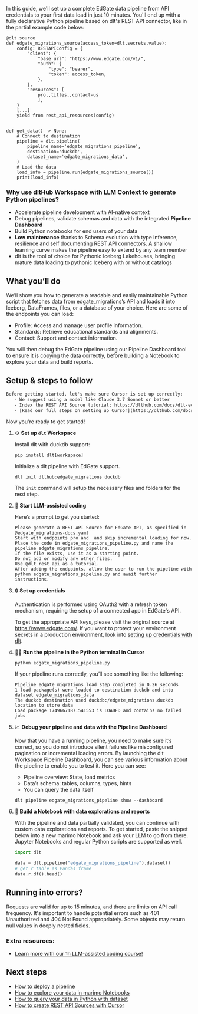 In this guide, we'll set up a complete EdGate data pipeline from API credentials to your first data load in just 10 minutes. You'll end up with a fully declarative Python pipeline based on dlt's REST API connector, like in the partial example code below:

```python-outcome
@dlt.source
def edgate_migrations_source(access_token=dlt.secrets.value):
    config: RESTAPIConfig = {
        "client": {
            "base_url": "https://www.edgate.com/v1/",
            "auth": {
                "type": "bearer",
                "token": access_token,
            },
        },
        "resources": [
            pro,,titles,,contact-us
            ],
    }
    [...]
    yield from rest_api_resources(config)


def get_data() -> None:
    # Connect to destination
    pipeline = dlt.pipeline(
        pipeline_name='edgate_migrations_pipeline',
        destination='duckdb',
        dataset_name='edgate_migrations_data', 
    )
    # Load the data
    load_info = pipeline.run(edgate_migrations_source())
    print(load_info) 
```

### Why use dltHub Workspace with LLM Context to generate Python pipelines?

- Accelerate pipeline development with AI-native context
- Debug pipelines, validate schemas and data with the integrated **Pipeline Dashboard**
- Build Python notebooks for end users of your data
- **Low maintenance** thanks to Schema evolution with type inference, resilience and self documenting REST API connectors. A shallow learning curve makes the pipeline easy to extend by any team member
- dlt is the tool of choice for Pythonic Iceberg Lakehouses, bringing mature data loading to pythonic Iceberg with or without catalogs

## What you’ll do

We’ll show you how to generate a readable and easily maintainable Python script that fetches data from edgate_migrations’s API and loads it into Iceberg, DataFrames, files, or a database of your choice. Here are some of the endpoints you can load:

- Profile: Access and manage user profile information.
- Standards: Retrieve educational standards and alignments.
- Contact: Support and contact information.

You will then debug the EdGate pipeline using our Pipeline Dashboard tool to ensure it is copying the data correctly, before building a Notebook to explore your data and build reports.

## Setup & steps to follow

```default
Before getting started, let's make sure Cursor is set up correctly:
   - We suggest using a model like Claude 3.7 Sonnet or better
   - Index the REST API Source tutorial: https://dlthub.com/docs/dlt-ecosystem/verified-sources/rest_api/ and add it to context as **@dlt rest api**
   - [Read our full steps on setting up Cursor](https://dlthub.com/docs/dlt-ecosystem/llm-tooling/cursor-restapi#23-configuring-cursor-with-documentation)
```

Now you're ready to get started!

1. ⚙️ **Set up `dlt` Workspace**
    
    Install dlt with duckdb support:
    ```shell
    pip install dlt[workspace]
    ```

    Initialize a dlt pipeline with EdGate support.
    ```shell
    dlt init dlthub:edgate_migrations duckdb
    ```

    The `init` command will setup the necessary files and folders for the next step.
    
2. 🤠 **Start LLM-assisted coding**
    
    Here’s a prompt to get you started:
    
    ```prompt
    Please generate a REST API Source for EdGate API, as specified in @edgate_migrations-docs.yaml 
    Start with endpoints pro and  and skip incremental loading for now. 
    Place the code in edgate_migrations_pipeline.py and name the pipeline edgate_migrations_pipeline. 
    If the file exists, use it as a starting point. 
    Do not add or modify any other files. 
    Use @dlt rest api as a tutorial. 
    After adding the endpoints, allow the user to run the pipeline with python edgate_migrations_pipeline.py and await further instructions.
    ```

    
3. 🔒 **Set up credentials** 
    
    Authentication is performed using OAuth2 with a refresh token mechanism, requiring the setup of a connected app in EdGate's API.
    
    To get the appropriate API keys, please visit the original source at https://www.edgate.com/.
    If you want to protect your environment secrets in a production environment, look into [setting up credentials with dlt](https://dlthub.com/docs/walkthroughs/add_credentials).
    
4. 🏃‍♀️ **Run the pipeline in the Python terminal in Cursor**
    
    ```shell
    python edgate_migrations_pipeline.py
    ```
    
    If your pipeline runs correctly, you’ll see something like the following:
    
    ```shell
    Pipeline edgate_migrations load step completed in 0.26 seconds
    1 load package(s) were loaded to destination duckdb and into dataset edgate_migrations_data
    The duckdb destination used duckdb:/edgate_migrations.duckdb location to store data
    Load package 1749667187.541553 is LOADED and contains no failed jobs
    ```
    
5. 📈 **Debug your pipeline and data with the Pipeline Dashboard**

    Now that you have a running pipeline, you need to make sure it’s correct, so you do not introduce silent failures like misconfigured pagination or incremental loading errors. By launching the dlt Workspace Pipeline Dashboard, you can see various information about the pipeline to enable you to test it. Here you can see:
    - Pipeline overview: State, load metrics
    - Data’s schema: tables, columns, types, hints
    - You can query the data itself
    
    ```shell
    dlt pipeline edgate_migrations_pipeline show --dashboard
    ```
    
6. 🐍 **Build a Notebook with data explorations and reports**

    With the pipeline and data partially validated, you can continue with custom data explorations and reports. To get started, paste the snippet below into a new marimo Notebook and ask your LLM to go from there. Jupyter Notebooks and regular Python scripts are supported as well.

    
    ```python
    import dlt

   data = dlt.pipeline("edgate_migrations_pipeline").dataset()
   # get r table as Pandas frame
   data.r.df().head()
    ```

## Running into errors?

Requests are valid for up to 15 minutes, and there are limits on API call frequency. It's important to handle potential errors such as 401 Unauthorized and 404 Not Found appropriately. Some objects may return null values in deeply nested fields.

### Extra resources:

- [Learn more with our 1h LLM-assisted coding course!](https://www.youtube.com/watch?v=GGid70rnJuM)

## Next steps

- [How to deploy a pipeline](https://dlthub.com/docs/walkthroughs/deploy-a-pipeline)
- [How to explore your data in marimo Notebooks](https://dlthub.com/docs/general-usage/dataset-access/marimo)
- [How to query your data in Python with dataset](https://dlthub.com/docs/general-usage/dataset-access/dataset)
- [How to create REST API Sources with Cursor](https://dlthub.com/docs/dlt-ecosystem/llm-tooling/cursor-restapi)